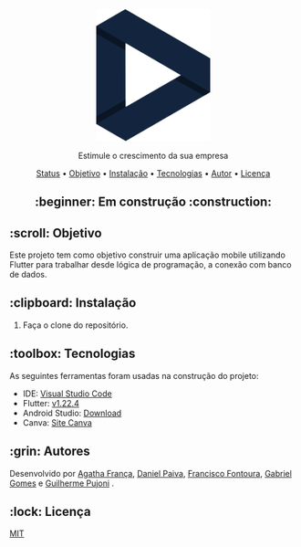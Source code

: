 <p align="center">
  <a href="#">
    <img src="media/images/logo-2.png" width="200" alt="Stimulus">
  </a>
</p>
<p align="center">
    Estimule o crescimento da sua empresa
</p>

<p align="center">
 <a href="#status">Status</a> • 
 <a href="#objetivo">Objetivo</a> •
 <a href="#instalacao">Instalação</a> • 
 <a href="#tecnologias">Tecnologias</a> • 
 <a href="#autor">Autor</a> • 
 <a href="#licenca">Licença</a> 
</p>

<h2 align="center" id=status> 
	:beginner: Em construção :construction:
</h2>

<h2 id=objetivo>:scroll: Objetivo</h2>

Este projeto tem como objetivo construir uma aplicação mobile utilizando Flutter para trabalhar desde lógica de programação, a conexão com banco de dados.<br>

<h2 id=instalacao>:clipboard: Instalação</h2>

1. Faça o clone do repositório.

<h2 id=tecnologias>:toolbox: Tecnologias</h2>

As seguintes ferramentas foram usadas na construção do projeto:

- IDE: <a href="https://code.visualstudio.com/">Visual Studio Code</a>
- Flutter: <a href="https://flutter.dev/docs/get-started/install">v1.22.4</a>
- Android Studio: <a href="https://developer.android.com/studio?hl=pt-br">Download</a>
- Canva: <a href="https://www.canva.com/pt_br/">Site Canva</a>

<h2 id=autor>:grin: Autores</h2>

Desenvolvido por 
<a href="https://github.com/agathafranca" target="_blank">Agatha França</a>,
<a href="https://www.linkedin.com/in/danhpaiva/" target="_blank">Daniel Paiva</a>,
<a href="https://www.linkedin.com/in/francisco-fontoura/" target="_blank">Francisco Fontoura</a>,
<a href="https://github.com/gab-gomes" target="_blank">Gabriel Gomes</a> e 
<a href="https://www.linkedin.com/in/guilhermepujoni/" target="_blank">Guilherme Pujoni</a> .

<h2 id=licenca>:lock: Licença</h2>
<a href="https://github.com/danhpaiva/project-stimulus-2020/blob/main/LICENSE" target="_blank">MIT</a>
